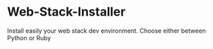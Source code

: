 Web-Stack-Installer
===================

Install easily your web stack dev environment. Choose either between Python or Ruby